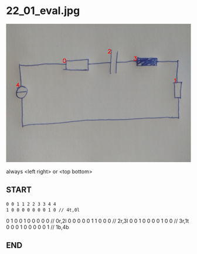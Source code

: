 
# 22_01_eval.jpg
![img](22_01_eval_idxs.jpg)

always \<left right> or \<top bottom>

## START

	0 0 1 1 2 2 3 3 4 4
	1 0 0 0 0 0 0 0 1 0 // 4t,0l
0 1 0 0 1 0 0 0 0 0 // 0r,2l
0 0 0 0 0 1 1 0 0 0 // 2r,3l
0 0 1 0 0 0 0 1 0 0 // 3r,1t
0 0 0 1 0 0 0 0 0 1 // 1b,4b

## END

            